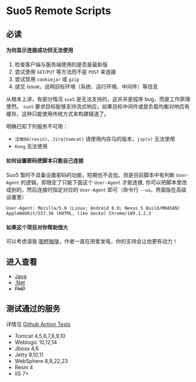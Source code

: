 # Suo5 Remote Scripts

## 必读

#### 为何显示连接成功但无法使用

1. 检查客户端与服务端使用的是否是最新版
2. 尝试使用 `GET`/`PUT` 等方法而不是 `POST` 来连接
3. 尝试禁用 `cookiejar` 或 `gzip`
4. 提交 issue，说明目标环境（系统、运行环境、中间件）等信息

从根本上讲，有部分情况 `suo5` 是无法支持的，这并非是程序 bug，而是工作原理使然。
`suo5` 要求目标能够支持流式响应，如果目标中间件或是负载均衡对响应有缓存，这种只能使用传统方式来构建隧道了。

明确已知下列服务不可用：

- `泛微OA(resin)`、`Jira(tomcat)` 请使用内存马的版本，`jsp(x)` 无法使用
- `Kong` 无法使用

#### 如何设置密码使脚本只能自己连接

Suo5 暂时不具备设置密码的功能，短期也不会加。但是目前脚本中有判断 `User-Agent` 的逻辑，即限定了只能下面这个 `User-Agent`
才能连接,
你可以把脚本里改成别的，然后连接时指定对应的 `User-Agent` 即可（命令行 `--ua`，界面版在高级设置里）

```
User-Agent: Mozilla/5.0 (Linux; Android 6.0; Nexus 5 Build/MRA58N) AppleWebKit/537.36 (KHTML, like Gecko) Chrome/109.1.2.3
```

#### 如果这个项目对你帮助很大

可以考虑请我 [喝杯咖啡](../DONATION.md)，作者一直在用爱发电，你的支持会让他更有动力！

## 进入查看

- [Java](java)
- [.Net](.net)
- ~~PHP~~

## 测试通过的服务

详情见 [Github Action Tests](https://github.com/zema1/suo5/actions/workflows/test.yml?query=branch%3Amain)

- Tomcat 4,5,6,7,8,9,10
- Weblogic 10,12,14
- Jboss 4,6
- Jetty 9,10,11
- WebSphere 8,9,22,23
- Resin 4
- IIS 7+

